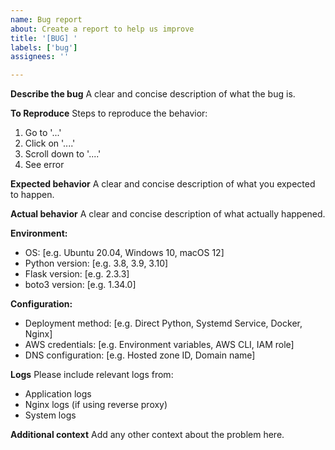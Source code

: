 ```yaml
---
name: Bug report
about: Create a report to help us improve
title: '[BUG] '
labels: ['bug']
assignees: ''

---
```


**Describe the bug**
A clear and concise description of what the bug is.

**To Reproduce**
Steps to reproduce the behavior:
1. Go to '...'
2. Click on '....'
3. Scroll down to '....'
4. See error

**Expected behavior**
A clear and concise description of what you expected to happen.

**Actual behavior**
A clear and concise description of what actually happened.

**Environment:**
 - OS: [e.g. Ubuntu 20.04, Windows 10, macOS 12]
 - Python version: [e.g. 3.8, 3.9, 3.10]
 - Flask version: [e.g. 2.3.3]
 - boto3 version: [e.g. 1.34.0]

**Configuration:**
 - Deployment method: [e.g. Direct Python, Systemd Service, Docker, Nginx]
 - AWS credentials: [e.g. Environment variables, AWS CLI, IAM role]
 - DNS configuration: [e.g. Hosted zone ID, Domain name]

**Logs**
Please include relevant logs from:
- Application logs
- Nginx logs (if using reverse proxy)
- System logs

**Additional context**
Add any other context about the problem here. 